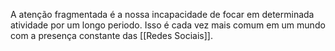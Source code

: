 ---
---

A atenção fragmentada é a nossa incapacidade de focar em determinada atividade por um longo periodo. Isso é cada vez mais comum em um mundo com a presença constante das [[Redes Sociais]].
